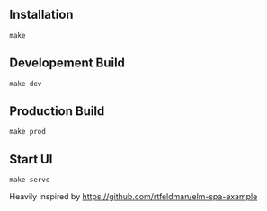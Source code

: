 ## Installation

    make

## Developement Build

    make dev

## Production Build

    make prod

## Start UI

    make serve

Heavily inspired by https://github.com/rtfeldman/elm-spa-example

